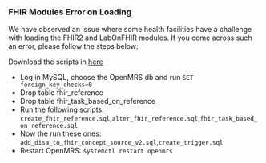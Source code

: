 ### FHIR Modules Error on Loading

We have observed an issue where some health facilities have a challenge with loading the FHIR2 and LabOnFHIR modules. If you come across such an error, please follow the steps below:

Download the scripts in [here](../../scripts/fhir_module_scripts/)

- Log in MySQL, choose the OpenMRS db and run `SET foreign_key_checks=0`
- Drop table fhir_reference
- Drop table fhir_task_based_on_reference
- Run the following scripts: `create_fhir_reference.sql`,`alter_fhir_reference.sql`,`fhir_task_based_on_reference.sql`
- Now the run these ones: `add_disa_to_fhir_concept_source_v2.sql`,`create_trigger.sql`
- Restart OpenMRS: `systemctl restart openmrs`